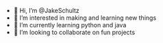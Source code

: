 - 👋 Hi, I’m @JakeSchultz
- 👀 I’m interested in making and learning new things
- 🌱 I’m currently learning python and java
- 💞️ I’m looking to collaborate on fun projects
<!--- - 📫 How to reach me 
--->
<!---
JakeSchultz/JakeSchultz is a ✨ special ✨ repository because its `README.md` (this file) appears on your GitHub profile.
You can click the Preview link to take a look at your changes.
--->
